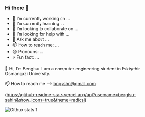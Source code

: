 ### Hi there 👋



- 🔭 I’m currently working on ...
- 🌱 I’m currently learning ...
- 👯 I’m looking to collaborate on ...
- 🤔 I’m looking for help with ...
- 💬 Ask me about ...
- 📫 How to reach me: ...
- 😄 Pronouns: ...
- ⚡ Fun fact: ...

👋 Hi, I’m Bengisu. I am a computer engineering student in Eskişehir Osmangazi University.

📫 How to reach me --> bngsshn@gmail.com

(https://github-readme-stats.vercel.app/api?username=bengisu-sahin&show_icons=true&theme=radical)

![Github stats 1](https://github-readme-stats.vercel.app/api?username=bengisu-sahin&show_icons=true&theme=gradient) 
